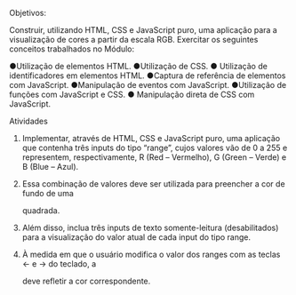 Objetivos:

Construir, utilizando HTML, CSS e JavaScript puro, uma aplicação para a visualização de cores a partir da escala RGB.
Exercitar os seguintes conceitos trabalhados no Módulo:

●Utilização de elementos HTML.
●Utilização de CSS.
● Utilização de identificadores em elementos HTML.
●Captura de referência de elementos com JavaScript.
●Manipulação de eventos com JavaScript.
●Utilização de funções com JavaScript e CSS.
● Manipulação direta de CSS com JavaScript.

Atividades

1. Implementar, através de HTML, CSS e JavaScript puro, uma aplicação que contenha três inputs do tipo “range”, cujos valores vão de 0 a 255 e representem, respectivamente, R (Red – Vermelho), G (Green – Verde) e B (Blue – Azul).

2. Essa combinação de valores deve ser utilizada para preencher a cor de fundo de uma <div> quadrada.

3. Além disso, inclua três inputs de texto somente-leitura (desabilitados) para a visualização do valor atual de cada input do tipo range.

4. À medida em que o usuário modifica o valor dos ranges com as teclas ← e → do teclado, a <div> deve refletir a cor correspondente.

